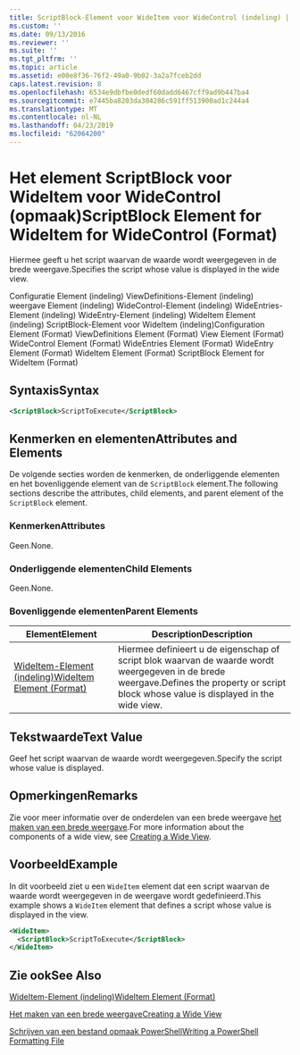 ```yaml
---
title: ScriptBlock-Element voor WideItem voor WideControl (indeling) | Microsoft Docs
ms.custom: ''
ms.date: 09/13/2016
ms.reviewer: ''
ms.suite: ''
ms.tgt_pltfrm: ''
ms.topic: article
ms.assetid: e00e8f36-76f2-49a0-9b02-3a2a7fceb2dd
caps.latest.revision: 8
ms.openlocfilehash: 6534e9dbfbe0dedf60dadd6467cff9ad9b447ba4
ms.sourcegitcommit: e7445ba8203da304286c591ff513900ad1c244a4
ms.translationtype: MT
ms.contentlocale: nl-NL
ms.lasthandoff: 04/23/2019
ms.locfileid: "62064200"
---
```

# <a name="scriptblock-element-for-wideitem-for-widecontrol-format"></a><span data-ttu-id="e5399-102">Het element ScriptBlock voor WideItem voor WideControl (opmaak)</span><span class="sxs-lookup"><span data-stu-id="e5399-102">ScriptBlock Element for WideItem for WideControl (Format)</span></span>

<span data-ttu-id="e5399-103">Hiermee geeft u het script waarvan de waarde wordt weergegeven in de brede weergave.</span><span class="sxs-lookup"><span data-stu-id="e5399-103">Specifies the script whose value is displayed in the wide view.</span></span>

<span data-ttu-id="e5399-104">Configuratie Element (indeling) ViewDefinitions-Element (indeling) weergave Element (indeling) WideControl-Element (indeling) WideEntries-Element (indeling) WideEntry-Element (indeling) WideItem Element (indeling) ScriptBlock-Element voor WideItem (indeling)</span><span class="sxs-lookup"><span data-stu-id="e5399-104">Configuration Element (Format) ViewDefinitions Element (Format) View Element (Format) WideControl Element (Format) WideEntries Element (Format) WideEntry Element (Format) WideItem Element (Format) ScriptBlock Element for WideItem (Format)</span></span>

## <a name="syntax"></a><span data-ttu-id="e5399-105">Syntaxis</span><span class="sxs-lookup"><span data-stu-id="e5399-105">Syntax</span></span>

```xml
<ScriptBlock>ScriptToExecute</ScriptBlock>
```

## <a name="attributes-and-elements"></a><span data-ttu-id="e5399-106">Kenmerken en elementen</span><span class="sxs-lookup"><span data-stu-id="e5399-106">Attributes and Elements</span></span>

<span data-ttu-id="e5399-107">De volgende secties worden de kenmerken, de onderliggende elementen en het bovenliggende element van de `ScriptBlock` element.</span><span class="sxs-lookup"><span data-stu-id="e5399-107">The following sections describe the attributes, child elements, and parent element of the `ScriptBlock` element.</span></span>

### <a name="attributes"></a><span data-ttu-id="e5399-108">Kenmerken</span><span class="sxs-lookup"><span data-stu-id="e5399-108">Attributes</span></span>

<span data-ttu-id="e5399-109">Geen.</span><span class="sxs-lookup"><span data-stu-id="e5399-109">None.</span></span>

### <a name="child-elements"></a><span data-ttu-id="e5399-110">Onderliggende elementen</span><span class="sxs-lookup"><span data-stu-id="e5399-110">Child Elements</span></span>

<span data-ttu-id="e5399-111">Geen.</span><span class="sxs-lookup"><span data-stu-id="e5399-111">None.</span></span>

### <a name="parent-elements"></a><span data-ttu-id="e5399-112">Bovenliggende elementen</span><span class="sxs-lookup"><span data-stu-id="e5399-112">Parent Elements</span></span>

|<span data-ttu-id="e5399-113">Element</span><span class="sxs-lookup"><span data-stu-id="e5399-113">Element</span></span>|<span data-ttu-id="e5399-114">Description</span><span class="sxs-lookup"><span data-stu-id="e5399-114">Description</span></span>|
|-------------|-----------------|
|[<span data-ttu-id="e5399-115">WideItem-Element (indeling)</span><span class="sxs-lookup"><span data-stu-id="e5399-115">WideItem Element (Format)</span></span>](./wideitem-element-for-widecontrol-format.md)|<span data-ttu-id="e5399-116">Hiermee definieert u de eigenschap of script blok waarvan de waarde wordt weergegeven in de brede weergave.</span><span class="sxs-lookup"><span data-stu-id="e5399-116">Defines the property or script block whose value is displayed in the wide view.</span></span>|

## <a name="text-value"></a><span data-ttu-id="e5399-117">Tekstwaarde</span><span class="sxs-lookup"><span data-stu-id="e5399-117">Text Value</span></span>

<span data-ttu-id="e5399-118">Geef het script waarvan de waarde wordt weergegeven.</span><span class="sxs-lookup"><span data-stu-id="e5399-118">Specify the script whose value is displayed.</span></span>

## <a name="remarks"></a><span data-ttu-id="e5399-119">Opmerkingen</span><span class="sxs-lookup"><span data-stu-id="e5399-119">Remarks</span></span>

<span data-ttu-id="e5399-120">Zie voor meer informatie over de onderdelen van een brede weergave [het maken van een brede weergave](./creating-a-wide-view.md).</span><span class="sxs-lookup"><span data-stu-id="e5399-120">For more information about the components of a wide view, see [Creating a Wide View](./creating-a-wide-view.md).</span></span>

## <a name="example"></a><span data-ttu-id="e5399-121">Voorbeeld</span><span class="sxs-lookup"><span data-stu-id="e5399-121">Example</span></span>

<span data-ttu-id="e5399-122">In dit voorbeeld ziet u een `WideItem` element dat een script waarvan de waarde wordt weergegeven in de weergave wordt gedefinieerd.</span><span class="sxs-lookup"><span data-stu-id="e5399-122">This example shows a `WideItem` element that defines a script whose value is displayed in the view.</span></span>

```xml
<WideItem>
  <ScriptBlock>ScriptToExecute</ScriptBlock>
</WideItem>
```

## <a name="see-also"></a><span data-ttu-id="e5399-123">Zie ook</span><span class="sxs-lookup"><span data-stu-id="e5399-123">See Also</span></span>

[<span data-ttu-id="e5399-124">WideItem-Element (indeling)</span><span class="sxs-lookup"><span data-stu-id="e5399-124">WideItem Element (Format)</span></span>](./wideitem-element-for-widecontrol-format.md)

[<span data-ttu-id="e5399-125">Het maken van een brede weergave</span><span class="sxs-lookup"><span data-stu-id="e5399-125">Creating a Wide View</span></span>](./creating-a-wide-view.md)

[<span data-ttu-id="e5399-126">Schrijven van een bestand opmaak PowerShell</span><span class="sxs-lookup"><span data-stu-id="e5399-126">Writing a PowerShell Formatting File</span></span>](./writing-a-powershell-formatting-file.md)

